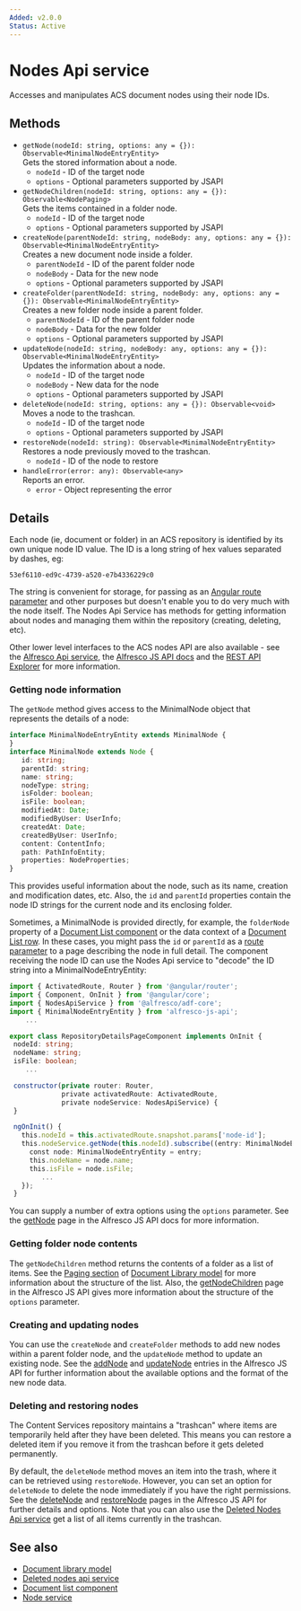 ```yaml
---
Added: v2.0.0
Status: Active
---
```

# Nodes Api service

Accesses and manipulates ACS document nodes using their node IDs.

## Methods

-   `getNode(nodeId: string, options: any = {}): Observable<MinimalNodeEntryEntity>`  
    Gets the stored information about a node.  
    -   `nodeId` - ID of the target node
    -   `options` - Optional parameters supported by JSAPI
-   `getNodeChildren(nodeId: string, options: any = {}): Observable<NodePaging>`  
    Gets the items contained in a folder node.  
    -   `nodeId` - ID of the target node
    -   `options` - Optional parameters supported by JSAPI
-   `createNode(parentNodeId: string, nodeBody: any, options: any = {}): Observable<MinimalNodeEntryEntity>`  
    Creates a new document node inside a folder.  
    -   `parentNodeId` - ID of the parent folder node
    -   `nodeBody` - Data for the new node
    -   `options` - Optional parameters supported by JSAPI
-   `createFolder(parentNodeId: string, nodeBody: any, options: any = {}): Observable<MinimalNodeEntryEntity>`  
    Creates a new folder node inside a parent folder.  
    -   `parentNodeId` - ID of the parent folder node
    -   `nodeBody` - Data for the new folder
    -   `options` - Optional parameters supported by JSAPI
-   `updateNode(nodeId: string, nodeBody: any, options: any = {}): Observable<MinimalNodeEntryEntity>`  
    Updates the information about a node.  
    -   `nodeId` - ID of the target node
    -   `nodeBody` - New data for the node
    -   `options` - Optional parameters supported by JSAPI
-   `deleteNode(nodeId: string, options: any = {}): Observable<void>`  
    Moves a node to the trashcan.  
    -   `nodeId` - ID of the target node
    -   `options` - Optional parameters supported by JSAPI
-   `restoreNode(nodeId: string): Observable<MinimalNodeEntryEntity>`  
    Restores a node previously moved to the trashcan.  
    -   `nodeId` - ID of the node to restore
-   `handleError(error: any): Observable<any>`  
    Reports an error.  
    -   `error` - Object representing the error

## Details

Each node (ie, document or folder) in an ACS repository is identified by
its own unique node ID value. The ID is a long string of hex values separated
by dashes, eg:

`53ef6110-ed9c-4739-a520-e7b4336229c0`

The string is convenient for storage, for passing as an 
[Angular route parameter](https://angular.io/guide/router)
and other purposes but doesn't enable you to do very much with the node itself.
The Nodes Api Service has methods for getting information about nodes and
managing them within the repository (creating, deleting, etc).

Other lower level interfaces to the ACS nodes API are also available - see the
[Alfresco Api service](alfresco-api.service.md), the 
[Alfresco JS API docs](https://github.com/Alfresco/alfresco-js-api/tree/master/src/alfresco-core-rest-api)
and the
[REST API Explorer](https://api-explorer.alfresco.com/api-explorer/#/nodes)
for more information.

### Getting node information

The `getNode` method gives access to the MinimalNode object that represents the
details of a node:

```ts
interface MinimalNodeEntryEntity extends MinimalNode {
}
interface MinimalNode extends Node {
   id: string;
   parentId: string;
   name: string;
   nodeType: string;
   isFolder: boolean;
   isFile: boolean;
   modifiedAt: Date;
   modifiedByUser: UserInfo;
   createdAt: Date;
   createdByUser: UserInfo;
   content: ContentInfo;
   path: PathInfoEntity;
   properties: NodeProperties;
}
```

This provides useful information about the node, such as its name, creation and
modification dates, etc. Also, the `id` and `parentId` properties contain the node
ID strings for the current node and its enclosing folder.

Sometimes, a MinimalNode is provided directly, for example, the `folderNode` property
of a [Document List component](../content-services/document-list.component.md) or the data context of a
[Document List row](../content-services/document-list.component.md#underlying-node-object). In these cases,
you might pass the `id` or `parentId` as a [route parameter](https://angular.io/guide/router)
to a page describing the node in full detail. The component receiving the node ID can
use the Nodes Api service to "decode" the ID string into a MinimalNodeEntryEntity:

```ts
import { ActivatedRoute, Router } from '@angular/router';
import { Component, OnInit } from '@angular/core';
import { NodesApiService } from '@alfresco/adf-core';
import { MinimalNodeEntryEntity } from 'alfresco-js-api';
    ...

export class RepositoryDetailsPageComponent implements OnInit {
 nodeId: string;
 nodeName: string;
 isFile: boolean;
    ...

 constructor(private router: Router,
             private activatedRoute: ActivatedRoute,
             private nodeService: NodesApiService) {
 }

 ngOnInit() {
   this.nodeId = this.activatedRoute.snapshot.params['node-id'];
   this.nodeService.getNode(this.nodeId).subscribe((entry: MinimalNodeEntryEntity) => {
     const node: MinimalNodeEntryEntity = entry;
     this.nodeName = node.name;
     this.isFile = node.isFile;
        ...
   });
 }
```

You can supply a number of extra options using the `options` parameter. See the
[getNode](https://github.com/Alfresco/alfresco-js-api/blob/master/src/alfresco-core-rest-api/docs/NodesApi.md#getNode)
page in the Alfresco JS API docs for more information.

### Getting folder node contents

The `getNodeChildren` method returns the contents of a folder
as a list of items. See the [Paging section](../content-services/document-library.model.md#paging)
of [Document Library model](../content-services/document-library.model.md) for
more information about the structure of the list. Also, the
[getNodeChildren](https://github.com/Alfresco/alfresco-js-api/blob/master/src/alfresco-core-rest-api/docs/NodesApi.md#getNodeChildren)
page in the Alfresco JS API gives more information about the structure of the
`options` parameter.

### Creating and updating nodes

You can use the `createNode` and `createFolder` methods to add new nodes
within a parent folder node, and the `updateNode` method to update an
existing node. See the
[addNode](https://github.com/Alfresco/alfresco-js-api/blob/master/src/alfresco-core-rest-api/docs/NodesApi.md#addNode)
and
[updateNode](https://github.com/Alfresco/alfresco-js-api/blob/master/src/alfresco-core-rest-api/docs/NodesApi.md#updateNode)
entries in the Alfresco JS API for further information about the available options and 
the format of the new node data.

### Deleting and restoring nodes

The Content Services repository maintains a "trashcan" where items are
temporarily held after they have been deleted. This means you can
restore a deleted item if you remove it from the trashcan before it
gets deleted permanently.

By default, the `deleteNode` method moves an item into the trash, where it can
be retrieved using `restoreNode`. However, you can set an option for `deleteNode`
to delete the node immediately if you have the right permissions. See the
[deleteNode](https://github.com/Alfresco/alfresco-js-api/blob/master/src/alfresco-core-rest-api/docs/NodesApi.md#deleteNode)
and
[restoreNode](https://github.com/Alfresco/alfresco-js-api/blob/master/src/alfresco-core-rest-api/docs/NodesApi.md#restoreNode)
pages in the Alfresco JS API for further details and options. Note that you can also use the
[Deleted Nodes Api service](deleted-nodes-api.service.md) get a list of all items currently in the trashcan.

## See also

-   [Document library model](../content-services/document-library.model.md)
-   [Deleted nodes api service](deleted-nodes-api.service.md)
-   [Document list component](../content-services/document-list.component.md)
-   [Node service](node.service.md)
